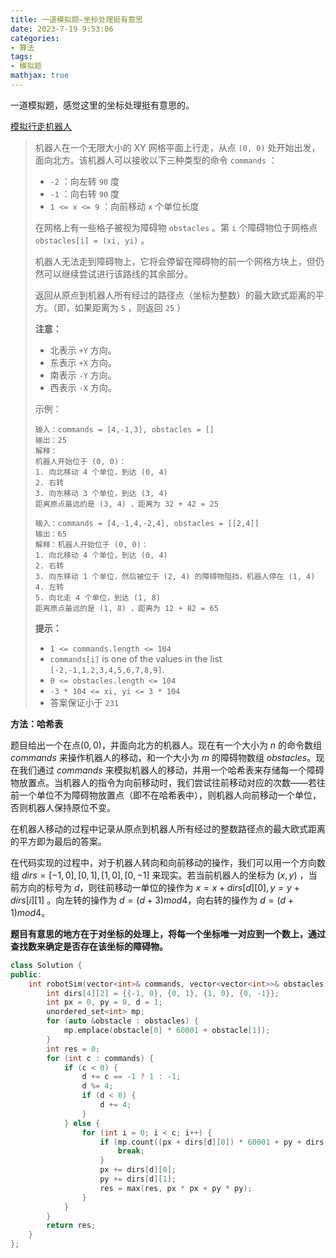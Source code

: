 ```yaml
---
title: 一道模拟题—坐标处理挺有意思
date: 2023-7-19 9:53:06
categories:
- 算法
tags:
- 模拟题
mathjax: true
---
```

一道模拟题，感觉这里的坐标处理挺有意思的。
<!-- more -->

[模拟行走机器人](https://leetcode.cn/problems/walking-robot-simulation/description/)

> 机器人在一个无限大小的 XY 网格平面上行走，从点 `(0, 0)` 处开始出发，面向北方。该机器人可以接收以下三种类型的命令 `commands` ：
>
> - `-2` ：向左转 `90` 度
> - `-1` ：向右转 `90` 度
> - `1 <= x <= 9` ：向前移动 `x` 个单位长度
>
> 在网格上有一些格子被视为障碍物 `obstacles` 。第 `i` 个障碍物位于网格点  `obstacles[i] = (xi, yi)` 。
>
> 机器人无法走到障碍物上，它将会停留在障碍物的前一个网格方块上，但仍然可以继续尝试进行该路线的其余部分。
>
> 返回从原点到机器人所有经过的路径点（坐标为整数）的最大欧式距离的平方。（即，如果距离为 `5` ，则返回 `25` ）
>
>  
>
> **注意：**
>
> - 北表示 `+Y` 方向。
> - 东表示 `+X` 方向。
> - 南表示 `-Y` 方向。
> - 西表示 `-X` 方向。
>
> 示例：
>
> ```
> 输入：commands = [4,-1,3], obstacles = []
> 输出：25
> 解释：
> 机器人开始位于 (0, 0)：
> 1. 向北移动 4 个单位，到达 (0, 4)
> 2. 右转
> 3. 向东移动 3 个单位，到达 (3, 4)
> 距离原点最远的是 (3, 4) ，距离为 32 + 42 = 25
> ```
>
> ```
> 输入：commands = [4,-1,4,-2,4], obstacles = [[2,4]]
> 输出：65
> 解释：机器人开始位于 (0, 0)：
> 1. 向北移动 4 个单位，到达 (0, 4)
> 2. 右转
> 3. 向东移动 1 个单位，然后被位于 (2, 4) 的障碍物阻挡，机器人停在 (1, 4)
> 4. 左转
> 5. 向北走 4 个单位，到达 (1, 8)
> 距离原点最远的是 (1, 8) ，距离为 12 + 82 = 65
> ```
>
> **提示：**
>
> - `1 <= commands.length <= 104`
> - `commands[i]` is one of the values in the list `[-2,-1,1,2,3,4,5,6,7,8,9]`.
> - `0 <= obstacles.length <= 104`
> - `-3 * 104 <= xi, yi <= 3 * 104`
> - 答案保证小于 `231`

**方法：哈希表**

题目给出一个在点$(0,0)$，并面向北方的机器人。现在有一个大小为 $n$ 的命令数组 $commands$ 来操作机器人的移动，和一个大小为 $m$ 的障碍物数组 $obstacles$。现在我们通过 $commands$ 来模拟机器人的移动，并用一个哈希表来存储每一个障碍物放置点。当机器人的指令为向前移动时，我们尝试往前移动对应的次数——若往前一个单位不为障碍物放置点（即不在哈希表中），则机器人向前移动一个单位，否则机器人保持原位不变。

在机器人移动的过程中记录从原点到机器人所有经过的整数路径点的最大欧式距离的平方即为最后的答案。

在代码实现的过程中，对于机器人转向和向前移动的操作，我们可以用一个方向数组 $dirs={[-1,0],[0,1],[1,0],[0,-1]}$ 来现实。若当前机器人的坐标为 $(x,y)$ ，当前方向的标号为 $d$，则往前移动一单位的操作为 $x=x+dirs[d][0],y=y+dirs[i][1]$ 。向左转的操作为 $d=(d+3) mod 4$，向右转的操作为 $d=(d+1)mod4$。

**题目有意思的地方在于对坐标的处理上，将每一个坐标唯一对应到一个数上，通过查找数来确定是否存在该坐标的障碍物。**

```C++
class Solution {
public:
    int robotSim(vector<int>& commands, vector<vector<int>>& obstacles) {
        int dirs[4][2] = {{-1, 0}, {0, 1}, {1, 0}, {0, -1}};
        int px = 0, py = 0, d = 1;
        unordered_set<int> mp;
        for (auto &obstacle : obstacles) {
            mp.emplace(obstacle[0] * 60001 + obstacle[1]);
        }
        int res = 0;
        for (int c : commands) {
            if (c < 0) {
                d += c == -1 ? 1 : -1;
                d %= 4;
                if (d < 0) {
                    d += 4;
                }
            } else {
                for (int i = 0; i < c; i++) {
                    if (mp.count((px + dirs[d][0]) * 60001 + py + dirs[d][1])) {
                        break;
                    }
                    px += dirs[d][0];
                    py += dirs[d][1];
                    res = max(res, px * px + py * py);
                }
            }
        }
        return res;
    }
};
```

